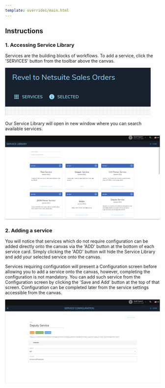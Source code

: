 ```yaml
---
template: overrides/main.html
---
```

## Instructions

### 1. Accessing Service Library
  Services are the building blocks of workflows. To add a service, click the 'SERVICES' button from the toolbar above the canvas.

  ![Toolbar](/assets/images/workflow/access-service-library.png "Toolbar")

  Our Service Library will open in new window where you can search available services.

  ![Service Library](/assets/images/workflow/service-library.png "Service Library")
  
### 2. Adding a service
  You will notice that services which do not require configuration can be added directly onto the canvas via the 'ADD' button at the bottom of each service card. Simply clicking the 'ADD' button will hide the Service Library and add your selected service onto the canvas.
  
  Services requiring configuration will present a Configuration screen before allowing you to add a service onto the canvas, however, completing the configuration is not mandatory. You can add such service from the Configuration screen by clicking the 'Save and Add' button at the top of that screen. Configuration can be completed later from the service settings accessible from the canvas.

  ![Service Configuration Screen](/assets/images/workflow/service-config-screen.png "Service Configuration Screen")
